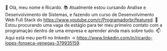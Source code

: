  👋 Olá, meu nome é Ricardo.
 📚 Atualmente estou cursando Análise e Desenvolvimento de Sistemas, e fazendo um curso de Desenvolvimento Web Full Stack do https://www.youtube.com/c/Programadorbr/featured.
 👀 Estou procurando uma vaga de estágio para ter meu primeiro contato com a programação dentro de uma empresa e aprender ainda mais sobre tudo.
 📫 Aqui está meu perfil no linkedin -> https://www.linkedin.com/in/ricardo-lopes-fonseca-venegas-379935159.

<!---
Ricardo-lopeshub/Ricardo-lopeshub is a ✨ special ✨ repository because its `README.md` (this file) appears on your GitHub profile.
You can click the Preview link to take a look at your changes.
--->
